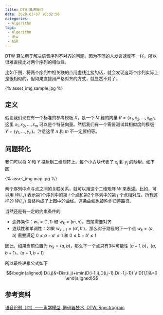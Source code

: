 ```yaml
---
title: DTW 算法简介
date: 2020-03-07 16:32:56
categories:
 - Algorithm
tags:
 - Algorithm
 - dtw
 - ASR
---
```


DTW 算法用于解决语音序列不对齐的问题。因为不同的人发言速度不一样，所以很难直接比对两个序列的相似性。

<!--more-->

比如下图，将两个序列中相关联的点用虚线连接的话，就会发现这两个序列实际上是很相似的，但如果直接用严格对齐的方式，就显然不对了。

{% asset_img sample.jpg %}

## 定义

假设我们现在有一个标准的参考模板 $X$，是一个 $M$ 维的向量 $R=\{x_1,x_2,...,x_m\}$。这里 $x_1,x_2,...,x_m$ 可以是个特征向量。然后我们有一个需要测试其相似度的模版 $Y=\{y_1,...,y_n\}$。注意这里 $n$ 和 $m$ 不一定要相等。

## 问题转化

我们可以将 $X$ 和 $Y$ 投射到二维矩阵上。每个小方块代表了 $x_i$ 到 $y_j$ 的映射。如下图

{% asset_img map.jpg %}

两个序列中点与点之间的关联关系，就可以用这个二维矩阵 $W$ 来表述。比如，可以用 $W(i,j)$ 表示第1个序列中的第 $i$ 个点和第2个序列中的第 $j$ 个点相对应。所有这样的 $W(i,j)$ 最终构成了上图中的曲线。这条曲线也被称作归整路径。

当然还是有一定的约束条件的

* 边界条件：$w_1=(1,1)$ 和 $w_k=(m, n)$。首尾需要对齐
* 连续性和单调性：如果 $w_{k-1}=(a',b')$，那么对于路径的下一个点 $w_{k}=(a,b)$ 需要满足 $0 \le a-a' \le 1$ 和 $0 \le b-b' \le 1$

因此，如果当前位置为 $w_{k}=(a,b)$，那么下一个点只有3种可能性 $(a+1,b)$，$(a,b+1)$，$(a+1,b+1)$

所以最终递推公式如下

$$\begin{aligned} 
D(i,j)&=Dist(i,j)+\min(D(i-1,j),D(i,j-1),D(i-1,j-1)) \\
D(1,1)&=0
\end{aligned}$$

## 参考资料

[语音识别（四）——声学模型, 解码器技术, DTW, Spectrogram](https://antkillerfarm.github.io/speech/2018/06/01/speech_4.html)
